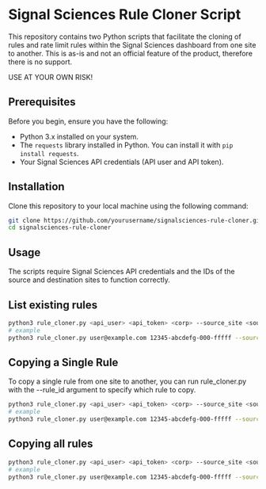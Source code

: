 # Signal Sciences Rule Cloner Script

This repository contains two Python scripts that facilitate the cloning of rules and rate limit rules within the Signal Sciences dashboard from one site to another.
This is as-is and not an official feature of the product, therefore there is no support. 

USE AT YOUR OWN RISK!

## Prerequisites

Before you begin, ensure you have the following:

- Python 3.x installed on your system.
- The `requests` library installed in Python. You can install it with `pip install requests`.
- Your Signal Sciences API credentials (API user and API token).

## Installation

Clone this repository to your local machine using the following command:

```bash
git clone https://github.com/yourusername/signalsciences-rule-cloner.git
cd signalsciences-rule-cloner
```
## Usage
The scripts require Signal Sciences API credentials and the IDs of the source and destination sites to function correctly.

## List existing rules

```bash
python3 rule_cloner.py <api_user> <api_token> <corp> --source_site <source_site_id> --destination_site <destination_site_id> --show_rules
# example 
python3 rule_cloner.py user@example.com 12345-abcdefg-000-fffff --source_site staging --destination_site production --show_rules
```


## Copying a Single Rule
To copy a single rule from one site to another, you can run rule_cloner.py with the --rule_id argument to specify which rule to copy.

```bash
python3 rule_cloner.py <api_user> <api_token> <corp> --source_site <source_site_id> --destination_site <destination_site_id> --rule_id <rule_id>
# example
python3 rule_cloner.py user@example.com 12345-abcdefg-000-fffff --source_site staging --destination_site production --rule_id 699effd2lop3daf55

```

## Copying all rules

```bash
python3 rule_cloner.py <api_user> <api_token> <corp> --source_site <source_site_id> --destination_site <destination_site_id>
# example
python3 rule_cloner.py user@example.com 12345-abcdefg-000-fffff --source_site staging --destination_site production
